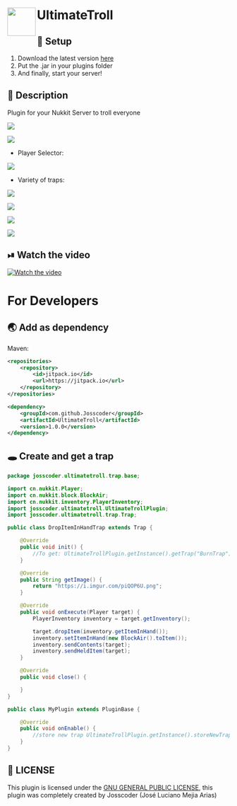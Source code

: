 <h1>UltimateTroll
<img src="https://github.com/Josscoder/UltimateTroll/blob/master/.github/assets/logo.png" height="64" width="64" align="left" alt="">
</h1>

## 📩 Setup

1) Download the latest version [here](https://github.com/Josscoder/UltimateTroll/releases/latest)
2) Put the .jar in your plugins folder
3) And finally, start your server!

## 📙 Description

Plugin for your Nukkit Server to troll everyone

![](https://github.com/Josscoder/UltimateTroll/blob/master/.github/assets/Screenshot_1.png)

![](https://github.com/Josscoder/UltimateTroll/blob/master/.github/assets/Screenshot_2.png)

- Player Selector:

![](https://github.com/Josscoder/UltimateTroll/blob/master/.github/assets/Screenshot_7.png)

- Variety of traps:

![](https://github.com/Josscoder/UltimateTroll/blob/master/.github/assets/Screenshot_3.png)

![](https://github.com/Josscoder/UltimateTroll/blob/master/.github/assets/Screenshot_4.png)

![](https://github.com/Josscoder/UltimateTroll/blob/master/.github/assets/Screenshot_5.png)

![](https://github.com/Josscoder/UltimateTroll/blob/master/.github/assets/Screenshot_6.png)

## ⏯  Watch the video
[![Watch the video](https://i.imgur.com/WgkocOW.png)](https://www.youtube.com/watch?v=GLZIB9H5-sg)

# For Developers
## 🌏 Add as dependency
Maven:

```xml
<repositories>
    <repository>
        <id>jitpack.io</id>
        <url>https://jitpack.io</url>
    </repository>
</repositories>

<dependency>
    <groupId>com.github.Josscoder</groupId>
    <artifactId>UltimateTroll</artifactId>
    <version>1.0.0</version>
</dependency>
```

## 🕳 Create and get a trap

```java
package josscoder.ultimatetroll.trap.base;

import cn.nukkit.Player;
import cn.nukkit.block.BlockAir;
import cn.nukkit.inventory.PlayerInventory;
import josscoder.ultimatetroll.UltimateTrollPlugin;
import josscoder.ultimatetroll.trap.Trap;

public class DropItemInHandTrap extends Trap {

    @Override
    public void init() {
        //To get: UltimateTrollPlugin.getInstance().getTrap("BurnTrap")...
    }

    @Override
    public String getImage() {
        return "https://i.imgur.com/piQOP6U.png";
    }

    @Override
    public void onExecute(Player target) {
        PlayerInventory inventory = target.getInventory();

        target.dropItem(inventory.getItemInHand());
        inventory.setItemInHand(new BlockAir().toItem());
        inventory.sendContents(target);
        inventory.sendHeldItem(target);
    }

    @Override
    public void close() {

    }
}

public class MyPlugin extends PluginBase {

    @Override
    public void onEnable() {
        //store new trap UltimateTrollPlugin.getInstance().storeNewTrap(new DropItemInHandTrap());
    }
}

```

## 📜 LICENSE

This plugin is licensed under the [GNU GENERAL PUBLIC LICENSE](https://github.com/Josscoder/UltimateTroll/blob/master/LICENSE), this plugin was completely created by Josscoder (José Luciano Mejia Arias)